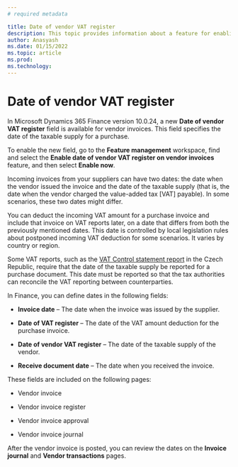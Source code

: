 ```yaml
---
# required metadata

title: Date of vendor VAT register
description: This topic provides information about a feature for enabling date of vendor VAT register
author: Anasyash
ms.date: 01/15/2022
ms.topic: article
ms.prod: 
ms.technology:
---
```


# Date of vendor VAT register

In Microsoft Dynamics 365 Finance version 10.0.24, a new **Date of vendor VAT
register** field is available for vendor invoices. This field specifies the date
of the taxable supply for a purchase.

To enable the new field, go to the **Feature management** workspace, find and
select the **Enable date of vendor VAT register on vendor invoices** feature,
and then select **Enable now**.

Incoming invoices from your suppliers can have two dates: the date when the
vendor issued the invoice and the date of the taxable supply (that is, the date
when the vendor charged the value-added tax [VAT] payable). In some scenarios,
these two dates might differ.

You can deduct the incoming VAT amount for a purchase invoice and include that
invoice on VAT reports later, on a date that differs from both the previously
mentioned dates. This date is controlled by local legislation rules about
postponed incoming VAT deduction for some scenarios. It varies by country or
region.

Some VAT reports, such as the [VAT Control statement report](emea-cze-vat-declaration-tax-declaration-model#vat-control-statement) in the Czech
Republic, require that the date of the taxable supply be reported for a purchase
document. This date must be reported so that the tax authorities can reconcile
the VAT reporting between counterparties.

In Finance, you can define dates in the following fields:

-   **Invoice date** – The date when the invoice was issued by the supplier.

-   **Date of VAT register** – The date of the VAT amount deduction for the
    purchase invoice.

-   **Date of vendor VAT register** – The date of the taxable supply of the
    vendor.

-   **Receive document date** – The date when you received the invoice.

These fields are included on the following pages:

-   Vendor invoice

-   Vendor invoice register

-   Vendor invoice approval

-   Vendor invoice journal

After the vendor invoice is posted, you can review the dates on the **Invoice
journal** and **Vendor transactions** pages.
